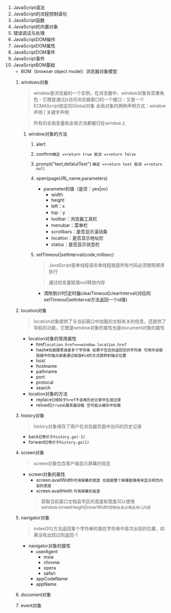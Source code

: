 1. JavaScript语法
2. JavaScript的流程控制语句
3. JavaScript函数
4. JavaScript的内置对象
5. 错误调试与处理
6. JavaScriptDOM操作
7. JavaScriptDOM属性
8. JavaScriptDOM事件
9. JavaScript事件
10. JavaScriptBOM基础
    - BOM（browser object model）浏览器对象模型
    1.  windows对象
        > window是浏览器的一个实例，在浏览器中，window对象有双重角色
            - 它既是通过js访问浏览器窗口的一个接口
            - 又是一个ECMAScript规定的Global对象
        > 全局对象的两种声明方式：window声明 | 关键字声明 

        > 所有的全局变量和全局方法都被归在window上
        1. window对象的方法
           1. alert
           2. confirm`确定 =>return true 取消 =>return false`
           3. prompt("text,defalutText") `确定 =>return text 取消 =>return null`
           4. open(pageURL,name,parameters)
              - parameter的值（是否：yes|no）
                - width
                - height
                - left：x
                - top：y
                - toolbar：浏览器工具栏
                - menubar：菜单栏
                - scrollbars：是否显示滚动条
                - location：是否显示地址栏
                - status：是否显示状态栏
            5.  setTimeout|setInterval(code,millisec)
                > JavaScript是单线程语言单线程就是所有代码必须按照顺序执行

                > 通过给变量赋值null释放内存
                - 清除倒计时|定时器clearTimeout|clearInterval(对应的setTimeout|setInterval方法返回一个id值)
    2.  location对象
        > location对象提供了与当前窗口中加载的文档有关的信息，还提供了导航的功能，它既是window对象的属性也是document对象的属性
        - location对象的常用属性
          - href`location.href===window.location.href`
          - hash`#后面跟零或者多个字符串 如果不包含则返回空的字符串 可用作读取链接中的锚点或者通过赋值#id的方式跳转到锚点位置`
          - host
          - hostname
          - pathname
          - port
          - protocal
          - search
        - location对象的方法
          - replace()`相较于href不会再历史记录中生成记录`
          - reload()`true从服务器加载 空可能从缓存中加载`
    3.  history对象
        > history对象保存了用户在浏览器页面中访问的历史记录
        - back()`等价于history.go(-1)`
        - forward()`等价于history.go(1)`
    4.  screen对象
        > screen对象包含客户端显示屏幕的信息
        - screen对象的属性
          - screen.availWidth`可用屏幕的宽度 也就是整个屏幕能够用来显示网页内容的宽度`
          - screen.availHeith `可用屏幕的高度`
          > 获取当前窗口文档县市区的高度和宽度可以使用window.innweHeight|innerWidth`控制台会占用此块儿内容`
    5.  navigator对象
        > indexOf()方法返回某个字符串的值在字符串中首次出现的位置，如果没有出现过则返回-1
        - navigator对象的属性
          - userAgent
            - msie
            - chrome
            - opera
            - safari
          - appCodeName
          - appName  
    6.  document对象
    7.  event对象
